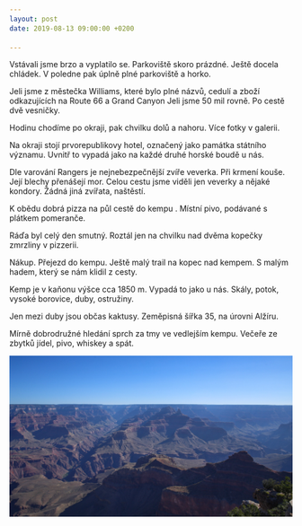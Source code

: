```yaml
---
layout: post
date: 2019-08-13 09:00:00 +0200

---
```

Vstávali jsme brzo a vyplatilo se. Parkoviště skoro prázdné. Ještě docela chládek. V poledne pak úplně plné parkoviště a horko.

Jeli jsme z městečka Williams, které bylo plné názvů, cedulí a zboží odkazujících na Route 66  a Grand Canyon Jeli jsme 50 mil rovně. Po cestě dvě vesničky.

Hodinu chodíme po okraji, pak chvilku dolů a nahoru. Více fotky v galerii.

Na okraji stojí prvorepublikovy hotel, označený jako památka státního významu. Uvnitř to vypadá jako na každé druhé horské boudě u nás.

Dle varování Rangers je nejnebezpečnější zvíře veverka. Při krmení kouše. Její blechy přenášejí mor. Celou cestu jsme viděli jen veverky a nějaké kondory. Žádná jiná zvířata, naštěstí.

K obědu dobrá pizza na půl cestě do kempu . Místní pivo, podávané s plátkem pomeranče.

Ráďa byl celý den smutný. Roztál jen na chvilku nad dvěma kopečky zmrzliny v pizzerii.

Nákup. Přejezd do kempu. Ještě malý trail na kopec nad kempem. S malým hadem, který se nám klidil z cesty.

Kemp je v kaňonu výšce cca 1850 m. Vypadá to jako u nás. Skály, potok, vysoké borovice, duby, ostružiny.

Jen mezi duby jsou občas kaktusy. Zeměpisná šířka 35, na úrovni Alžíru.

Mírně dobrodružné hledání sprch za tmy ve vedlejším kempu. Večeře ze zbytků jídel, pivo, whiskey a spát.

![](/fotky-amerika/FFA80D23-F725-405D-ADA7-FE81B1C703BB.jpeg)